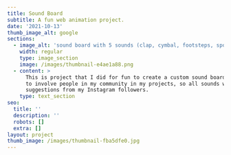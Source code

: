 ```yaml
---
title: Sound Board
subtitle: A fun web animation project.
date: '2021-10-13'
thumb_image_alt: google
sections:
  - image_alt: 'sound board with 5 sounds (clap, cymbal, footsteps, spooky, bell)'
    width: regular
    type: image_section
    image: /images/thumbnail-e4ae1a88.png
  - content: >
      This is project that I did for fun to create a custom sound board. I like
      to involve people in my community in my projects, so all sounds were
      suggestions from my Instagram followers.
    type: text_section
seo:
  title: ''
  description: ''
  robots: []
  extra: []
layout: project
thumb_image: /images/thumbnail-fba5dfe0.jpg
---
```

